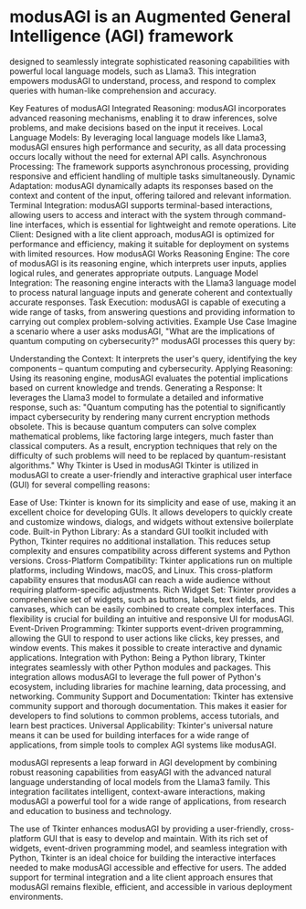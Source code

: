 # modusAGI is an Augmented General Intelligence (AGI) framework
designed to seamlessly integrate sophisticated reasoning capabilities with powerful local language models, such as Llama3. This integration empowers modusAGI to understand, process, and respond to complex queries with human-like comprehension and accuracy.

Key Features of modusAGI
Integrated Reasoning: modusAGI incorporates advanced reasoning mechanisms, enabling it to draw inferences, solve problems, and make decisions based on the input it receives.
Local Language Models: By leveraging local language models like Llama3, modusAGI ensures high performance and security, as all data processing occurs locally without the need for external API calls.
Asynchronous Processing: The framework supports asynchronous processing, providing responsive and efficient handling of multiple tasks simultaneously.
Dynamic Adaptation: modusAGI dynamically adapts its responses based on the context and content of the input, offering tailored and relevant information.
Terminal Integration: modusAGI supports terminal-based interactions, allowing users to access and interact with the system through command-line interfaces, which is essential for lightweight and remote operations.
Lite Client: Designed with a lite client approach, modusAGI is optimized for performance and efficiency, making it suitable for deployment on systems with limited resources.
How modusAGI Works
Reasoning Engine: The core of modusAGI is its reasoning engine, which interprets user inputs, applies logical rules, and generates appropriate outputs.
Language Model Integration: The reasoning engine interacts with the Llama3 language model to process natural language inputs and generate coherent and contextually accurate responses.
Task Execution: modusAGI is capable of executing a wide range of tasks, from answering questions and providing information to carrying out complex problem-solving activities.
Example Use Case
Imagine a scenario where a user asks modusAGI, "What are the implications of quantum computing on cybersecurity?" modusAGI processes this query by:

Understanding the Context: It interprets the user's query, identifying the key components – quantum computing and cybersecurity.
Applying Reasoning: Using its reasoning engine, modusAGI evaluates the potential implications based on current knowledge and trends.
Generating a Response: It leverages the Llama3 model to formulate a detailed and informative response, such as:
"Quantum computing has the potential to significantly impact cybersecurity by rendering many current encryption methods obsolete. This is because quantum computers can solve complex mathematical problems, like factoring large integers, much faster than classical computers. As a result, encryption techniques that rely on the difficulty of such problems will need to be replaced by quantum-resistant algorithms."
Why Tkinter is Used in modusAGI
Tkinter is utilized in modusAGI to create a user-friendly and interactive graphical user interface (GUI) for several compelling reasons:

Ease of Use: Tkinter is known for its simplicity and ease of use, making it an excellent choice for developing GUIs. It allows developers to quickly create and customize windows, dialogs, and widgets without extensive boilerplate code.
Built-in Python Library: As a standard GUI toolkit included with Python, Tkinter requires no additional installation. This reduces setup complexity and ensures compatibility across different systems and Python versions.
Cross-Platform Compatibility: Tkinter applications run on multiple platforms, including Windows, macOS, and Linux. This cross-platform capability ensures that modusAGI can reach a wide audience without requiring platform-specific adjustments.
Rich Widget Set: Tkinter provides a comprehensive set of widgets, such as buttons, labels, text fields, and canvases, which can be easily combined to create complex interfaces. This flexibility is crucial for building an intuitive and responsive UI for modusAGI.
Event-Driven Programming: Tkinter supports event-driven programming, allowing the GUI to respond to user actions like clicks, key presses, and window events. This makes it possible to create interactive and dynamic applications.
Integration with Python: Being a Python library, Tkinter integrates seamlessly with other Python modules and packages. This integration allows modusAGI to leverage the full power of Python's ecosystem, including libraries for machine learning, data processing, and networking.
Community Support and Documentation: Tkinter has extensive community support and thorough documentation. This makes it easier for developers to find solutions to common problems, access tutorials, and learn best practices.
Universal Applicability: Tkinter's universal nature means it can be used for building interfaces for a wide range of applications, from simple tools to complex AGI systems like modusAGI.

modusAGI represents a leap forward in AGI development by combining robust reasoning capabilities from easyAGI with the advanced natural language understanding of local models from the Llama3 family. This integration facilitates intelligent, context-aware interactions, making modusAGI a powerful tool for a wide range of applications, from research and education to business and technology.

The use of Tkinter enhances modusAGI by providing a user-friendly, cross-platform GUI that is easy to develop and maintain. With its rich set of widgets, event-driven programming model, and seamless integration with Python, Tkinter is an ideal choice for building the interactive interfaces needed to make modusAGI accessible and effective for users. The added support for terminal integration and a lite client approach ensures that modusAGI remains flexible, efficient, and accessible in various deployment environments.
